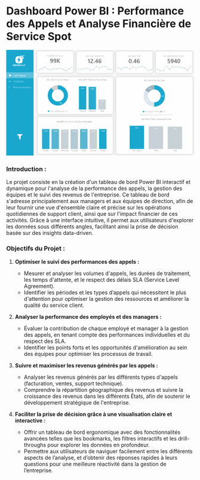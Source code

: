 # Dashboard Power BI : Performance des Appels et Analyse Financière de Service Spot

![Dashboard Overview](./images/4-gif.gif)


### **Introduction :**
Le projet consiste en la création d'un tableau de bord Power BI interactif et dynamique pour l'analyse de la performance des appels, la gestion des équipes et le suivi des revenus de l'entreprise. Ce tableau de bord s'adresse principalement aux managers et aux équipes de direction, afin de leur fournir une vue d'ensemble claire et précise sur les opérations quotidiennes de support client, ainsi que sur l'impact financier de ces activités. Grâce à une interface intuitive, il permet aux utilisateurs d'explorer les données sous différents angles, facilitant ainsi la prise de décision basée sur des insights data-driven.

### **Objectifs du Projet :**
1. **Optimiser le suivi des performances des appels :** 
   - Mesurer et analyser les volumes d'appels, les durées de traitement, les temps d'attente, et le respect des délais SLA (Service Level Agreement).
   - Identifier les périodes et les types d’appels qui nécessitent le plus d'attention pour optimiser la gestion des ressources et améliorer la qualité du service client.

2. **Analyser la performance des employés et des managers :**
   - Évaluer la contribution de chaque employé et manager à la gestion des appels, en tenant compte des performances individuelles et du respect des SLA.
   - Identifier les points forts et les opportunités d'amélioration au sein des équipes pour optimiser les processus de travail.

3. **Suivre et maximiser les revenus générés par les appels :**
   - Analyser les revenus générés par les différents types d'appels (facturation, ventes, support technique).
   - Comprendre la répartition géographique des revenus et suivre la croissance des revenus dans les différents États, afin de soutenir le développement stratégique de l'entreprise.

4. **Faciliter la prise de décision grâce à une visualisation claire et interactive :**
   - Offrir un tableau de bord ergonomique avec des fonctionnalités avancées telles que les bookmarks, les filtres interactifs et les drill-throughs pour explorer les données en profondeur.
   - Permettre aux utilisateurs de naviguer facilement entre les différents aspects de l’analyse, et d’obtenir des réponses rapides à leurs questions pour une meilleure réactivité dans la gestion de l’entreprise.

